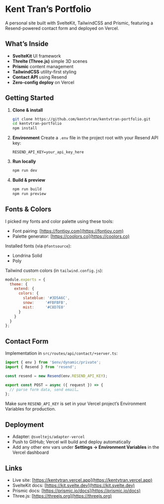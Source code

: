 
# Kent Tran’s Portfolio

A personal site built with SvelteKit, TailwindCSS and Prismic, featuring a Resend-powered contact form and deployed on Vercel.

## What’s Inside

- **SvelteKit** UI framework  
- **Threlte (Three.js)** simple 3D scenes  
- **Prismic** content management  
- **TailwindCSS** utility-first styling  
- **Contact API** using Resend  
- **Zero-config deploy** on Vercel  

## Getting Started

1. **Clone & install**  
   ```bash
   git clone https://github.com/kentvtran/kentvtran-portfolio.git
   cd kentvtran-portfolio
   npm install

2. **Environment**
   Create a `.env` file in the project root with your Resend API key:

   ```env
   RESEND_API_KEY=your_api_key_here
   ```

3. **Run locally**

   ```bash
   npm run dev
   ```

4. **Build & preview**

   ```bash
   npm run build
   npm run preview
   ```

## Fonts & Colors

I picked my fonts and color palette using these tools:

* Font pairing: [https://fontjoy.com](https://fontjoy.com)
* Palette generator: [https://coolors.co](https://coolors.co)

Installed fonts (via `@fontsource`):

* Londrina Solid
* Poly

Tailwind custom colors (in `tailwind.config.js`):

```js
module.exports = {
  theme: {
    extend: {
      colors: {
        slateblue: '#3D5A6C',
        snow:     '#FBFBFB',
        mist:     '#C8D7E0'
      }
    }
  }
};
```

## Contact Form

Implementation in `src/routes/api/contact/+server.ts`:

```ts
import { env } from '$env/dynamic/private';
import { Resend } from 'resend';

const resend = new Resend(env.RESEND_API_KEY);

export const POST = async ({ request }) => {
  // parse form data, send email…
};
```

Make sure `RESEND_API_KEY` is set in your Vercel project’s Environment Variables for production.

## Deployment

* Adapter: `@sveltejs/adapter-vercel`
* Push to GitHub; Vercel will build and deploy automatically
* Add any other env vars under **Settings → Environment Variables** in the Vercel dashboard

## Links

* Live site: [https://kentvtran.vercel.app](https://kentvtran.vercel.app)
* SvelteKit docs: [https://kit.svelte.dev](https://kit.svelte.dev)
* Prismic docs: [https://prismic.io/docs](https://prismic.io/docs)
* Three.js: [https://threejs.org](https://threejs.org)

